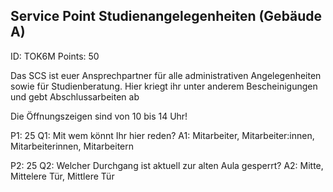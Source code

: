 ## Service Point Studienangelegenheiten (Gebäude A)
ID: TOK6M
Points: 50

Das SCS ist euer Ansprechpartner für alle administrativen Angelegenheiten sowie für Studienberatung. Hier kriegt ihr unter anderem Bescheinigungen und gebt Abschlussarbeiten ab

Die Öffnungszeigen sind von 10 bis 14 Uhr!

P1: 25
Q1: Mit wem könnt Ihr hier reden?
A1: Mitarbeiter, Mitarbeiter:innen, Mitarbeiterinnen, Mitarbeitern

P2: 25
Q2: Welcher Durchgang ist aktuell zur alten Aula gesperrt?
A2: Mitte, Mittelere Tür, Mittlere Tür
